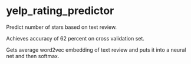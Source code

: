 # yelp_rating_predictor
Predict number of stars based on text review. 

Achieves accuracy of 62 percent on cross validation set.

Gets average word2vec embedding of text review and puts it into a neural net and then softmax.
